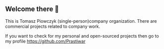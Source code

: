 ## Welcome there 👋

This is Tomasz Piowczyk (single-person)company organization. There are commercial projects related to company work.

If you want to check for my personal and open-sourced projects then go to my profile https://github.com/Prastiwar
